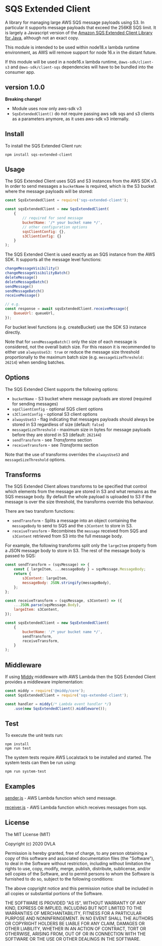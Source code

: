 # SQS Extended Client

A library for managing large AWS SQS message payloads using S3. In particular it supports 
message payloads that exceed the 256KB SQS limit. It is largely a Javascript version 
of the [Amazon SQS Extended Client Library for Java](https://github.com/awslabs/amazon-sqs-java-extended-client-lib), 
although not an exact copy.

This module is intended to be used within node18.x lambda runtime environment, as AWS will remove support for node 16.x in the distant future.

If this module will be used in a node16.x lambda runtime,
`@aws-sdk/client-s3` and `@aws-sdk/client-sqs` dependencies will have to be bundled into the consumer app.

## version 1.0.0

**Breaking change!**

- Module uses now only aws-sdk v3
- `SqsExtendedClient()` do not require passing aws sdk sqs and s3 clients as a parameters anymore, as it uses aws-sdk v3 internally. 


## Install

To install the SQS Extended Client run:

```
npm install sqs-extended-client
```

## Usage

The SQS Extended Client uses SQS and S3 instances from the AWS SDK v3. 
In order to send messages a `bucketName` is required, which is the S3 bucket where the message payloads will be stored:

```Javascript
const SqsExtendedClient = require('sqs-extended-client');

const sqsExtendedClient = new SqsExtendedClient(
    {
        // required for send message
        bucketName: '/* your bucket name */',
        // other configuration options
        sqsClientConfig: {}, 
        s3ClientConfig: {}
    }
);
```

The SQS Extended Client is used exactly as an SQS instance from the AWS SDK. 
It supports all the message level functions:

```Javascript
changeMessageVisibility()
changeMessageVisibilityBatch()
deleteMessage()
deleteMessageBatch()
sendMessage()
sendMessageBatch()
receiveMessage()

// e.g.
const response = await sqsExtendedClient.receiveMessage({
    QueueUrl: queueUrl,
});
```
For bucket level functions (e.g. createBucket) use the SDK S3 instance directly.

Note that for `sendMessageBatch()` only the size of each message is considered, not the overall batch size. 
For this reason it is recommended to either use `alwaysUseS3: true` or reduce the message size threshold 
proportionally to the maximum batch size (e.g. `messageSizeThreshold: 26214`) when sending batches.

## Options

The SQS Extended Client supports the following options:

* `bucketName` - S3 bucket where message payloads are stored (required for sending messages)
* `sqsClientConfig` - optional SQS client options
* `s3ClientConfig` - optional S3 client options
* `alwaysUseS3` - flag indicating that messages payloads should always be stored in S3 regardless of size (default: `false`)
* `messageSizeThreshold` - maximum size in bytes for message payloads before they are stored in S3 (default: `262144`)
* `sendTransform` - see _Transforms_ section
* `receiveTransform` - see _Transforms_ section

Note that the use of transforms overrides the `alwaysUseS3` and `messageSizeThreshold` options.

## Transforms

The SQS Extended Client allows transforms to be specified that control which elements from the message are stored in S3 and what remains as the SQS message body. By default the whole payload is uploaded to S3 if the message is over the size threshold, the transforms override this behaviour.

There are two transform functions:

* `sendTransform` - Splits a message into an object containing the `messageBody` to send to SQS and the `s3Content` to store in S3.
* `receiveTransform` - Recombines the `message` received from SQS and `s3Content` retrieved from S3 into the full message body.

For example, the following transforms split only the `largeItem` property from a JSON message body to store in S3. The rest of the message body is passed to SQS:

```Javascript
const sendTransform = (sqsMessage) => {
    const { largeItem, ...messageBody } = sqsMessage.MessageBody;
    return {
        s3Content: largeItem,
        messageBody: JSON.stringify(messageBody),
    };
};

const receiveTransform = (sqsMessage, s3Content) => ({
    ...JSON.parse(sqsMessage.Body),
    largeItem: s3Content,
});

const sqsExtendedClient = new SqsExtendedClient(
    {
        bucketName: '/* your bucket name */',
        sendTransform,
        receiveTransform,
    }
);
```

## Middleware

If using [Middy](https://github.com/middyjs/middy) middleware with AWS Lambda then the SQS Extended Client provides 
a middleware implementation:

```Javascript
const middy = require('@middy/core');
const SqsExtendedClient = require('sqs-extended-client');

const handler = middy(/* Lambda event handler */)
    .use(new SqsExtendedClient().middleware());
```

## Test

To execute the unit tests run:

```
npm install
npm run test
```

The system tests require AWS Localstack to be installed and started. The system tests can then be run using:

```
npm run system-test
```

## Examples

[sender.js](example/sender.js) - AWS Lambda function which send message.

[receiver.js](example/receiver.js) - AWS Lambda function which receives messages from sqs.

## License

The MIT License (MIT)

Copyright (c) 2020 DVLA

Permission is hereby granted, free of charge, to any person obtaining a copy of this software and associated documentation files (the "Software"), to deal in the Software without restriction, including without limitation the rights to use, copy, modify, merge, publish, distribute, sublicense, and/or sell copies of the Software, and to permit persons to whom the Software is furnished to do so, subject to the following conditions:

The above copyright notice and this permission notice shall be included in all copies or substantial portions of the Software.

THE SOFTWARE IS PROVIDED "AS IS", WITHOUT WARRANTY OF ANY KIND, EXPRESS OR IMPLIED, INCLUDING BUT NOT LIMITED TO THE WARRANTIES OF MERCHANTABILITY, FITNESS FOR A PARTICULAR PURPOSE AND NONINFRINGEMENT. IN NO EVENT SHALL THE AUTHORS OR COPYRIGHT HOLDERS BE LIABLE FOR ANY CLAIM, DAMAGES OR OTHER LIABILITY, WHETHER IN AN ACTION OF CONTRACT, TORT OR OTHERWISE, ARISING FROM, OUT OF OR IN CONNECTION WITH THE SOFTWARE OR THE USE OR OTHER DEALINGS IN THE SOFTWARE.
